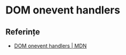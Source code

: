 # DOM onevent handlers


## Referințe

- [DOM onevent handlers | MDN](https://developer.mozilla.org/en-US/docs/Web/Guide/Events/Event_handlers)

